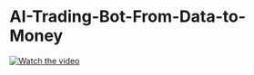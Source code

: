 # AI-Trading-Bot-From-Data-to-Money
[![Watch the video](https://raw.githubusercontent.com/username/repository/main/)](https://raw.githubusercontent.com/username/repository/branch/path/to/video.mp4)
